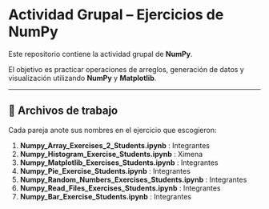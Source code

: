# Actividad Grupal – Ejercicios de NumPy

Este repositorio contiene la actividad grupal de **NumPy**.

El objetivo es practicar operaciones de arreglos, generación de datos y visualización utilizando **NumPy** y **Matplotlib**.

---

## 📂 Archivos de trabajo

Cada pareja anote sus nombres en el ejercicio que escogieron:

1. **Numpy_Array_Exercises_2_Students.ipynb** : Integrantes
2. **Numpy_Histogram_Exercise_Students.ipynb** : Ximena
3. **Numpy_Matplotlib_Exercises_Students.ipynb** : Integrantes     
4. **Numpy_Pie_Exercise_Students.ipynb** : Integrantes  
5. **Numpy_Random_Numbers_Exercises_Students.ipynb** : Integrantes  
6. **Numpy_Read_Files_Exercises_Students.ipynb** : Integrantes  
7. **Numpy_Bar_Exercise_Students.ipynb** : Integrantes

